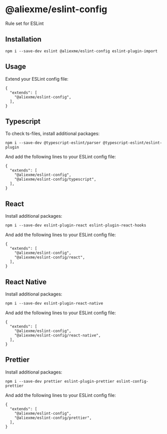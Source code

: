 # @aliexme/eslint-config

Rule set for ESLint

## Installation

```
npm i --save-dev eslint @aliexme/eslint-config eslint-plugin-import
```

## Usage

Extend your ESLint config file:

```
{
  "extends": [
    "@aliexme/eslint-config",
  ],
}
```

## Typescript

To check ts-files, install additional packages:

```
npm i --save-dev @typescript-eslint/parser @typescript-eslint/eslint-plugin
```

And add the following lines to your ESLint config file:

```
{
  "extends": [
    "@aliexme/eslint-config",
    "@aliexme/eslint-config/typescript",
  ],
}
```

## React

Install additional packages:

```
npm i --save-dev eslint-plugin-react eslint-plugin-react-hooks
```

And add the following lines to your ESLint config file:

```
{
  "extends": [
    "@aliexme/eslint-config",
    "@aliexme/eslint-config/react",
  ],
}
```

## React Native

Install additional packages:

```
npm i --save-dev eslint-plugin-react-native
```

And add the following lines to your ESLint config file:

```
{
  "extends": [
    "@aliexme/eslint-config",
    "@aliexme/eslint-config/react-native",
  ],
}
```

## Prettier

Install additional packages:

```
npm i --save-dev prettier eslint-plugin-prettier eslint-config-prettier
```

And add the following lines to your ESLint config file:

```
{
  "extends": [
    "@aliexme/eslint-config",
    "@aliexme/eslint-config/prettier",
  ],
}
```
